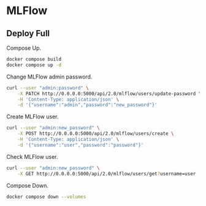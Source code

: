 # MLFlow

## Deploy Full

Compose Up.
```bash
docker compose build
docker compose up -d
```

Change MLFlow admin password.
```bash
curl --user "admin:password" \
    -X PATCH http://0.0.0.0:5000/api/2.0/mlflow/users/update-password \
    -H 'Content-Type: application/json' \
    -d '{"username":"admin","password":"new_password"}'
```

Create MLFlow user.
```bash
curl --user "admin:new_password" \
    -X POST http://0.0.0.0:5000/api/2.0/mlflow/users/create \
    -H 'Content-Type: application/json' \
    -d '{"username":"user","password":"password"}'
```

Check MLFlow user.

```bash
curl --user "admin:new_password" \
    -X GET http://0.0.0.0:5000/api/2.0/mlflow/users/get?username=user
```

Compose Down.
```bash
docker compose down --volumes
```

